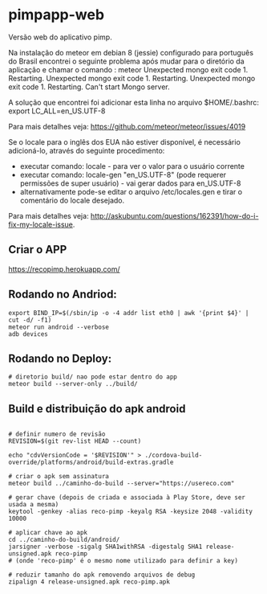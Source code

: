 # pimpapp-web
Versão web do aplicativo pimp.

Na instalação do meteor em debian 8 (jessie) configurado para português do Brasil encontrei o seguinte problema após mudar para o diretório da aplicação e chamar o comando : meteor
Unexpected mongo exit code 1. Restarting.
Unexpected mongo exit code 1. Restarting.
Unexpected mongo exit code 1. Restarting.
Can't start Mongo server.

A solução que encontrei foi adicionar esta linha no arquivo $HOME/.bashrc:
export LC_ALL=en_US.UTF-8

Para mais detalhes veja: https://github.com/meteor/meteor/issues/4019

Se o locale para o inglês dos EUA não estiver disponível, é necessário adicioná-lo, através do seguinte procedimento:
- executar comando: locale - para ver o valor para o usuário corrente
- executar comando: locale-gen "en_US.UTF-8" (pode requerer permissões de super usuário) - vai gerar dados para en_US.UTF-8
- alternativamente pode-se editar o arquivo /etc/locales.gen e tirar o comentário do locale desejado.

Para mais detalhes veja: http://askubuntu.com/questions/162391/how-do-i-fix-my-locale-issue.

## Criar o APP
https://recopimp.herokuapp.com/

## Rodando no Andriod:
```
export BIND_IP=$(/sbin/ip -o -4 addr list eth0 | awk '{print $4}' | cut -d/ -f1)
meteor run android --verbose
adb devices
```

## Rodando no Deploy:
```
# diretorio build/ nao pode estar dentro do app
meteor build --server-only ../build/
```
## Build e distribuição do apk android
```

# definir numero de revisão
REVISION=$(git rev-list HEAD --count)

echo "cdvVersionCode = '$REVISION'" > ./cordova-build-override/platforms/android/build-extras.gradle

# criar o apk sem assinatura
meteor build ../caminho-do-build --server="https://usereco.com"

# gerar chave (depois de criada e associada à Play Store, deve ser usada a mesma)
keytool -genkey -alias reco-pimp -keyalg RSA -keysize 2048 -validity 10000

# aplicar chave ao apk
cd ../caminho-do-build/android/
jarsigner -verbose -sigalg SHA1withRSA -digestalg SHA1 release-unsigned.apk reco-pimp
# (onde 'reco-pimp' é o mesmo nome utilizado para definir a key)

# reduzir tamanho do apk removendo arquivos de debug
zipalign 4 release-unsigned.apk reco-pimp.apk
```